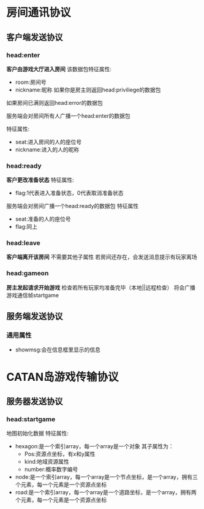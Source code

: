 # 房间通讯协议
## 客户端发送协议


### head:enter
**客户由游戏大厅进入房间**
该数据包特征属性:
- room:房间号
- nickname:昵称
如果你是房主则返回head:priviliege的数据包

如果房间已满则返回head:error的数据包

服务端会对房间所有人广播一个head:enter的数据包

特征属性:
- seat:进入房间的人的座位号
- nickname:进入的人的昵称

### head:ready
**客户更改准备状态**
特征属性:
- flag:1代表进入准备状态，0代表取消准备状态

服务端会对房间广播一个head:ready的数据包
特征属性
- seat:准备的人的座位号
- flag:同上
### head:leave
**客户端离开该房间**
不需要其他子属性
若房间还存在，会发送消息提示有玩家离场

### head:gameon
**房主发起请求开始游戏**
检查若所有玩家均准备完毕（本地||远程检查）
将会广播游戏通信帧startgame

## 服务端发送协议
### 通用属性
- showmsg:会在信息框里显示的信息



# CATAN岛游戏传输协议
## 服务器发送协议
### head:startgame
地图初始化数据
特征属性:
- hexagon:是一个索引array，每一个array是一个对象
    其子属性为：
    - Pos:资源点坐标，有x和y属性
    - kind:地域资源属性
    - number:概率数字编号
- node:是一个索引array，每一个array是一个节点坐标，是一个array，拥有三个元素，每一个元素是一个资源点坐标
- road:是一个索引array，每一个array是一个道路坐标，是一个array，拥有两个元素，每一个元素是一个资源点坐标
